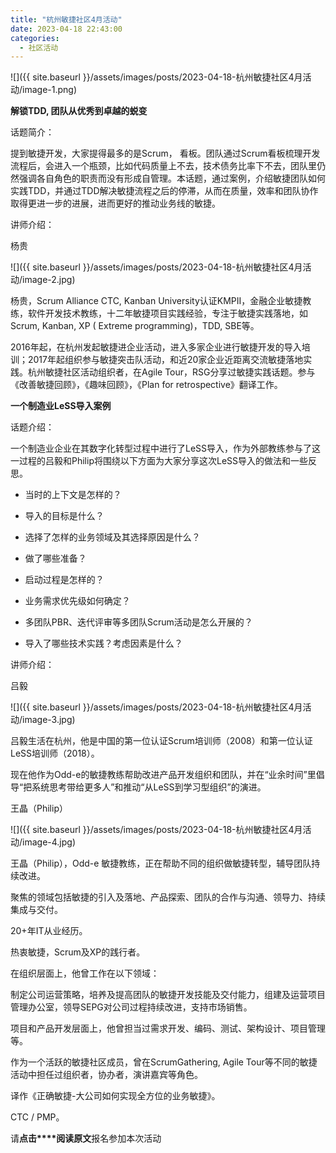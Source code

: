 ```yaml
---
title: "杭州敏捷社区4月活动"
date: 2023-04-18 22:43:00
categories:
  - 社区活动
---
```

![]({{ site.baseurl }}/assets/images/posts/2023-04-18-杭州敏捷社区4月活动/image-1.png)

**解锁TDD, 团队从优秀到卓越的蜕变**

话题简介：

提到敏捷开发，大家提得最多的是Scrum， 看板。团队通过Scrum看板梳理开发流程后，会进入一个瓶颈，比如代码质量上不去，技术债务比率下不去，团队里仍然强调各自角色的职责而没有形成自管理。本话题，通过案例，介绍敏捷团队如何实践TDD，并通过TDD解决敏捷流程之后的停滞，从而在质量，效率和团队协作取得更进一步的进展，进而更好的推动业务线的敏捷。

讲师介绍：

杨贵

![]({{ site.baseurl }}/assets/images/posts/2023-04-18-杭州敏捷社区4月活动/image-2.jpg)

杨贵，Scrum Alliance CTC, Kanban University认证KMPII，金融企业敏捷教练，软件开发技术教练，十二年敏捷项目实践经验，专注于敏捷实践落地，如Scrum, Kanban, XP ( Extreme programming)，TDD, SBE等。

2016年起，在杭州发起敏捷进企业活动，进入多家企业进行敏捷开发的导入培训；2017年起组织参与敏捷突击队活动，和近20家企业近距离交流敏捷落地实践。杭州敏捷社区活动组织者，在Agile Tour，RSG分享过敏捷实践话题。参与《改善敏捷回顾》，《趣味回顾》，《Plan for retrospective》翻译工作。

**一个制造业LeSS导入案例**

话题介绍：

一个制造业企业在其数字化转型过程中进行了LeSS导入，作为外部教练参与了这一过程的吕毅和Philip将围绕以下方面为大家分享这次LeSS导入的做法和一些反思。

- 当时的上下文是怎样的？

- 导入的目标是什么？

- 选择了怎样的业务领域及其选择原因是什么？

- 做了哪些准备？

- 启动过程是怎样的？

- 业务需求优先级如何确定？

- 多团队PBR、迭代评审等多团队Scrum活动是怎么开展的？

- 导入了哪些技术实践？考虑因素是什么？

讲师介绍：

吕毅

![]({{ site.baseurl }}/assets/images/posts/2023-04-18-杭州敏捷社区4月活动/image-3.jpg)

吕毅生活在杭州，他是中国的第一位认证Scrum培训师（2008）和第一位认证LeSS培训师（2018）。

现在他作为Odd-e的敏捷教练帮助改进产品开发组织和团队，并在“业余时间”里倡导“把系统思考带给更多人”和推动“从LeSS到学习型组织”的演进。

王晶（Philip）

![]({{ site.baseurl }}/assets/images/posts/2023-04-18-杭州敏捷社区4月活动/image-4.jpg)

王晶（Philip），Odd-e 敏捷教练，正在帮助不同的组织做敏捷转型，辅导团队持续改进。

聚焦的领域包括敏捷的引入及落地、产品探索、团队的合作与沟通、领导力、持续集成与交付。

20+年IT从业经历。

热衷敏捷，Scrum及XP的践行者。

在组织层面上，他曾工作在以下领域：

制定公司运营策略，培养及提高团队的敏捷开发技能及交付能力，组建及运营项目管理办公室，领导SEPG对公司过程持续改进，支持市场销售。

项目和产品开发层面上，他曾担当过需求开发、编码、测试、架构设计、项目管理等。

作为一个活跃的敏捷社区成员，曾在ScrumGathering, Agile Tour等不同的敏捷活动中担任过组织者，协办者，演讲嘉宾等角色。

译作《正确敏捷-大公司如何实现全方位的业务敏捷》。

CTC / PMP。

请**点击****阅读原文**报名参加本次活动